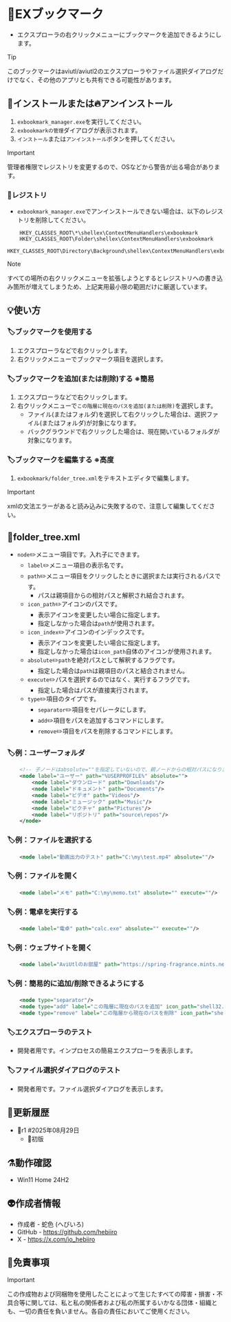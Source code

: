 ﻿# 🎉EXブックマーク

* エクスプローラの右クリックメニューにブックマークを追加できるようにします。

> [!TIP]
> このブックマークはaviutl/aviutl2のエクスプローラやファイル選択ダイアログだけでなく、その他のアプリとも共有できる可能性があります。

## 🚀インストールまたは🔥アンインストール

1. `exbookmark_manager.exe`を実行してください。
1. `exbookmarkの管理`ダイアログが表示されます。
1. `インストール`または`アンインストール`ボタンを押してください。

> [!IMPORTANT]
> 管理者権限でレジストリを変更するので、OSなどから警告が出る場合があります。

### 🔧レジストリ

* `exbookmark_manager.exe`でアンインストールできない場合は、以下のレジストリを削除してください。

```
	HKEY_CLASSES_ROOT\*\shellex\ContextMenuHandlers\exbookmark
	HKEY_CLASSES_ROOT\Folder\shellex\ContextMenuHandlers\exbookmark
	HKEY_CLASSES_ROOT\Directory\Background\shellex\ContextMenuHandlers\exbookmark
```

> [!NOTE]
> すべての場所の右クリックメニューを拡張しようとするとレジストリへの書き込み箇所が増えてしまうため、上記実用最小限の範囲だけに厳選しています。

## 💡使い方

### 🏷️ブックマークを使用する

1. エクスプローラなどで右クリックします。
1. 右クリックメニューでブックマーク項目を選択します。

### 🏷️ブックマークを追加(または削除)する ※簡易

1. エクスプローラなどで右クリックします。
1. 右クリックメニューで`この階層に現在のパスを追加(または削除)`を選択します。
	* ファイル(またはフォルダ)を選択して右クリックした場合は、選択ファイル(またはフォルダ)が対象になります。
	* バックグラウンドで右クリックした場合は、現在開いているフォルダが対象になります。

### 🏷️ブックマークを編集する ※高度

1. `exbookmark/folder_tree.xml`をテキストエディタで編集します。

> [!IMPORTANT]
> xmlの文法エラーがあると読み込みに失敗するので、注意して編集してください。

## 📝folder_tree.xml

* `node`✏️メニュー項目です。入れ子にできます。
	* `label`✏️メニュー項目の表示名です。
	* `path`✏️メニュー項目をクリックしたときに選択または実行されるパスです。
		* パスは親項目からの相対パスと解釈され結合されます。
	* `icon_path`✏️アイコンのパスです。
		* 表示アイコンを変更したい場合に指定します。
		* 指定しなかった場合は`path`が使用されます。
	* `icon_index`✏️アイコンのインデックスです。
		* 表示アイコンを変更したい場合に指定します。
		* 指定しなかった場合は`icon_path`自体のアイコンが使用されます。
	* `absolute`✏️`path`を絶対パスとして解釈するフラグです。
		* 指定した場合は`path`は親項目のパスと結合されません。
	* `execute`✏️パスを選択するのではなく、実行するフラグです。
		* 指定した場合はパスが直接実行されます。
	* `type`✏️項目のタイプです。
		* `separator`✏️項目をセパレータにします。
		* `add`✏️項目をパスを追加するコマンドにします。
		* `remove`✏️項目をパスを削除するコマンドにします。

### 🏷️例：ユーザーフォルダ

```xml
	<!-- 子ノードはabsolute=""を指定していないので、親ノードからの相対パスになります。 -->
	<node label="ユーザー" path="%USERPROFILE%" absolute="">
		<node label="ダウンロード" path="Downloads"/>
		<node label="ドキュメント" path="Documents"/>
		<node label="ビデオ" path="Videos"/>
		<node label="ミュージック" path="Music"/>
		<node label="ピクチャ" path="Pictures"/>
		<node label="リポジトリ" path="source\repos"/>
	</node>
```

### 🏷️例：ファイルを選択する

```xml
	<node label="動画出力のテスト" path="C:\my\test.mp4" absolute=""/>
```

### 🏷️例：ファイルを開く

```xml
	<node label="メモ" path="C:\my\memo.txt" absolute="" execute=""/>
```

### 🏷️例：電卓を実行する

```xml
	<node label="電卓" path="calc.exe" absolute="" execute=""/>
```

### 🏷️例：ウェブサイトを開く

```xml
	<node label="AviUtlのお部屋" path="https://spring-fragrance.mints.ne.jp/aviutl/" icon_path="shell32.dll" icon_index="135" absolute="" execute=""/>
```

### 🏷️例：簡易的に追加/削除できるようにする

```xml
	<node type="separator"/>
	<node type="add" label="この階層に現在のパスを追加" icon_path="shell32.dll" icon_index="294"/>
	<node type="remove" label="この階層から現在のパスを削除" icon_path="shell32.dll" icon_index="131"/>
```

### 🏷️エクスプローラのテスト

* 開発者用です。インプロセスの簡易エクスプローラを表示します。

### 🏷️ファイル選択ダイアログのテスト

* 開発者用です。ファイル選択ダイアログを表示します。

## 🔖更新履歴

* 🔖r1 #2025年08月29日
	* 🎉初版

## ⚗️動作確認

* Win11 Home 24H2

## 👽️作成者情報
 
* 作成者 - 蛇色 (へびいろ)
* GitHub - https://github.com/hebiiro
* X - https://x.com/io_hebiiro

## 🚨免責事項

> [!IMPORTANT]
> この作成物および同梱物を使用したことによって生じたすべての障害・損害・不具合等に関しては、私と私の関係者および私の所属するいかなる団体・組織とも、一切の責任を負いません。各自の責任においてご使用ください。
